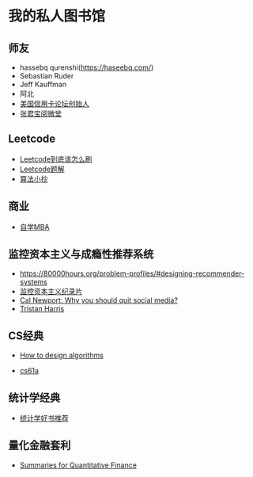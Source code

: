 # 我的私人图书馆

## 师友

- hassebq qurenshi(https://haseebq.com/)
- Sebastian Ruder
- Jeff Kauffman
- 阿北
- [美国信用卡论坛创始人](https://www.physixfan.com/)
- [张君宝阅微堂](https://zhiqiang.org/)

## Leetcode

+ [Leetcode到底该怎么刷](https://www.cxyxiaowu.com/12344.html)
+ [Leetcode题解](https://github.com/CyC2018/CS-Notes/)
+ [算法小抄](https://github.com/labuladong/fucking-algorithm)

## 商业

+ [自学MBA](https://contentfiesta.com/book-notes/the-personal-mba/)

## 监控资本主义与成瘾性推荐系统

+ https://80000hours.org/problem-profiles/#designing-recommender-systems
+ [监控资本主义纪录片](https://m.pangzitv.com/vod-play-id-76710-src-1-num-2.html)
+ [Cal Newport: Why you should quit social media?](https://www.ted.com/talks/cal_newport_why_you_should_quit_social_media?language=en)
+ [Tristan Harris](https://www.ted.com/talks/tristan_harris_how_better_tech_could_protect_us_from_distraction)

## CS经典

+ [How to design algorithms](http://htdp.org/2003-09-26/Book/curriculum-Z-H-5.html#node_chap_2)

+ [cs61a](https://cs61a.org/)

## 统计学经典

+ [统计学好书推荐](https://www.zhihu.com/question/20757000)

## 量化金融套利

+ [Summaries for Quantitative Finance](https://www.quantsummaries.com/)

